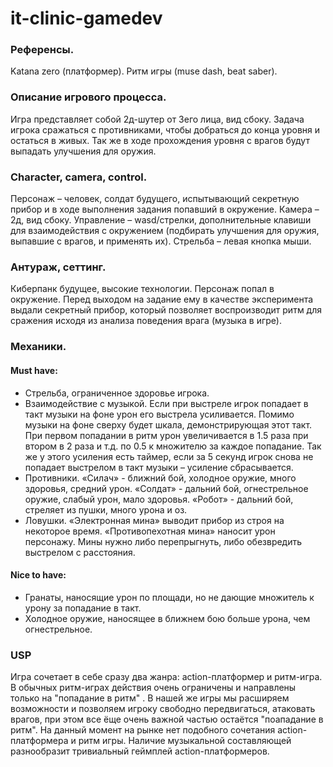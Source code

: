 # it-clinic-gamedev

### Референсы.
Katana zero (платформер). Ритм игры (muse dash, beat saber).

### Описание игрового процесса.
Игра представляет собой 2д-шутер от 3его лица, вид сбоку. Задача игрока сражаться с противниками, чтобы добраться до конца уровня и остаться в живых. Так же в ходе прохождения уровня с врагов будут выпадать улучшения для оружия.

### Character, camera, control.
Персонаж – человек, солдат будущего, испытывающий секретную прибор и в ходе выполнения задания попавший в окружение.
Камера – 2д, вид сбоку.
Управление – wasd/стрелки, дополнительные клавиши для взаимодействия с окружением (подбирать улучшения для оружия, выпавшие с врагов, и применять их). Стрельба – левая кнопка мыши.

### Антураж, сеттинг.
Киберпанк будущее, высокие технологии.
Персонаж попал в окружение. Перед выходом на задание ему в качестве эксперимента выдали секретный прибор, который позволяет воспроизводит ритм для сражения исходя из анализа поведения врага (музыка в игре).

### Механики.
#### Must have:
- Стрельба, ограниченное здоровье игрока.
- Взаимодействие с музыкой. Если при выстреле игрок попадает в такт музыки на фоне урон его выстрела усиливается. Помимо музыки на фоне сверху будет шкала, демонстрирующая этот такт. При первом попадании в ритм урон увеличивается в 1.5 раза при втором в 2 раза и т.д. по 0.5 к множителю за каждое попадание. Так же у этого усиления есть таймер, если за 5 секунд игрок снова не попадает выстрелом в такт музыки – усиление сбрасывается.
- Противники. «Силач» - ближний бой, холодное оружие, много здоровья, средний урон. «Солдат» - дальний бой, огнестрельное оружие, слабый урон, мало здоровья. «Робот» - дальний бой, стреляет из пушки, много урона и оз.
- Ловушки. «Электронная мина» выводит прибор из строя на некоторое время. «Противопехотная мина» наносит урон персонажу. Мины нужно либо перепрыгнуть, либо обезвредить выстрелом с расстояния.
#### Nice to have:
- Гранаты, наносящие урон по площади, но не дающие множитель к урону за попадание в такт.
- Холодное оружие, наносящее в ближнем бою больше урона, чем огнестрельное.

### USP 
Игра сочетает в себе сразу два жанра: action-платформер и ритм-игра.
В обычных ритм-играх действия очень ограничены и направлены только на "попадание в ритм" . В нашей же игры мы расширяем возможности и позволяем игроку свободно передвигаться, атаковать врагов, при этом все ёще очень важной частью остаётся "поападание в ритм".
На данный момент на рынке нет подобного сочетания action-платформера и ритм игры.
Наличие музыкальной составляющей разнообразит тривиальный геймплей action-платформеров.

